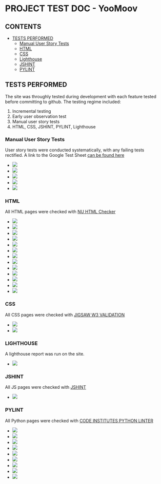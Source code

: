 # PROJECT TEST DOC - YooMoov

## CONTENTS
* [TESTS PERFORMED](#tests-performed)
  * [Manual User Story Tests](#manual-user-story-tests)
  * [HTML](#html)
  * [CSS](#css)
  * [Lighthouse](#lighthouse)
  * [JSHINT](#jshint)
  * [PYLINT](#pylint)




## TESTS PERFORMED
  The site was throughly tested during development with each feature tested before committing to github.  The testing regime included:
  1. Incremental testing
  2. Early user observation test
  3. Manual user story tests
  4. HTML, CSS, JSHINT, PYLINT, Lighthouse

  ### Manual User Story Tests
  User story tests were conducted systematically, with any failing tests rectified.  A link to the Google Test Sheet [can be found here](https://docs.google.com/spreadsheets/d/1qAa4tR_dnJwZkhPTGCNh35P1FVwFQc9NjnrO-5prhpI/edit#gid=0)
  - <img src="/workspace/pp4-yoomoov/documentation/testing/user_test_manual_1.png">
  - <img src="/workspace/pp4-yoomoov/documentation/testing/user_test_manual_2.png">
  - <img src="/workspace/pp4-yoomoov/documentation/testing/user_test_manual_3.png">
  - <img src="/workspace/pp4-yoomoov/documentation/testing/user_test_manual_4.png">
  - <img src="/workspace/pp4-yoomoov/documentation/testing/user_test_manual_5.png">


  ### HTML
  All HTML pages were checked with [NU HTML Checker](https://validator.w3.org/nu/)
  - <img src="/workspace/pp4-yoomoov/documentation/testing/html_results_index.png">
  - <img src="/workspace/pp4-yoomoov/documentation/testing/html_results_services.png">
  - <img src="/workspace/pp4-yoomoov/documentation/testing/html_results_all_vans.png">
  - <img src="/workspace/pp4-yoomoov/documentation/testing/html_results_van_filter.png">
  - <img src="/workspace/pp4-yoomoov/documentation/testing/html_results_van_detail.png">
  - <img src="/workspace/pp4-yoomoov/documentation/testing/html_results_dashboard.png">
  - <img src="/workspace/pp4-yoomoov/documentation/testing/html_results_edit_booking.png">
  - <img src="/workspace/pp4-yoomoov/documentation/testing/html_results_contact.png">
  - <img src="/workspace/pp4-yoomoov/documentation/testing/html_results_delete_booking.png">
  - <img src="/workspace/pp4-yoomoov/documentation/testing/html_results_leave_feedback.png">
  - <img src="/workspace/pp4-yoomoov/documentation/testing/html_results_sign_up.png">
  - <img src="/workspace/pp4-yoomoov/documentation/testing/html_results_login.png">
  - <img src="/workspace/pp4-yoomoov/documentation/testing/html_results_on_screen_messages.png">

  ### CSS
  All CSS pages were checked with [JIGSAW W3 VALIDATION](https://jigsaw.w3.org/css-validator/)
   - <img src="/workspace/pp4-yoomoov/documentation/testing/w3c_admin_css_results.png">
   - <img src="/workspace/pp4-yoomoov/documentation/testing/w3c_style_css_results.png">

  ### LIGHTHOUSE
  A lighthouse report was run on the site.
  - <img src="/workspace/pp4-yoomoov/documentation/testing/lighthouse_results_index.png">


  ### JSHINT
  All JS pages were checked with [JSHINT](https://jshint.com/)
  - <img src="/workspace/pp4-yoomoov/documentation/testing/jshint_results.png">

  ### PYLINT
  All Python pages were checked with [CODE INSTITUTES PYTHON LINTER](https://pep8ci.herokuapp.com/)
  - <img src="/workspace/pp4-yoomoov/documentation/testing/pylint_results_admin.png">
  - <img src="/workspace/pp4-yoomoov/documentation/testing/pylint_results_apps.png">
  - <img src="/workspace/pp4-yoomoov/documentation/testing/pylint_results_choices.png">
  - <img src="/workspace/pp4-yoomoov/documentation/testing/pylint_results_context_processors.png">
  - <img src="/workspace/pp4-yoomoov/documentation/testing/pylint_results_forms.png">
  - <img src="/workspace/pp4-yoomoov/documentation/testing/pylint_results_models.png">
  - <img src="/workspace/pp4-yoomoov/documentation/testing/pylint_results_project_urls.png">
  - <img src="/workspace/pp4-yoomoov/documentation/testing/pylint_results_urls.png">
  - <img src="/workspace/pp4-yoomoov/documentation/testing/pylint_results_views.png">


